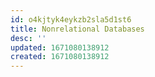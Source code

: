 ```yaml
---
id: o4kjtyk4eykzb2sla5d1st6
title: Nonrelational Databases
desc: ''
updated: 1671080138912
created: 1671080138912
---
```

